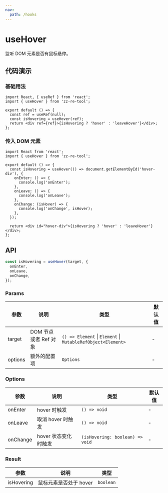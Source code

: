 ```yaml
---
nav:
  path: /hooks
---
```


# useHover

监听 DOM 元素是否有鼠标悬停。

## 代码演示

### 基础用法

```tsx
import React, { useRef } from 'react';
import { useHover } from 'zz-re-tool';

export default () => {
  const ref = useRef(null);
  const isHovering = useHover(ref);
  return <div ref={ref}>{isHovering ? 'hover' : 'leaveHover'}</div>;
};
```

### 传入 DOM 元素

```tsx
import React from 'react';
import { useHover } from 'zz-re-tool';

export default () => {
  const isHovering = useHover(() => document.getElementById('hover-div'), {
    onEnter: () => {
      console.log('onEnter');
    },
    onLeave: () => {
      console.log('onLeave');
    },
    onChange: (isHover) => {
      console.log('onChange', isHover);
    },
  });

  return <div id="hover-div">{isHovering ? 'hover' : 'leaveHover'}</div>;
};
```

## API

```javascript
const isHovering = useHover(target, {
  onEnter,
  onLeave,
  onChange,
});
```

### Params

| 参数    | 说明                  | 类型                                                        | 默认值 |
| ------- | --------------------- | ----------------------------------------------------------- | ------ |
| target  | DOM 节点或者 Ref 对象 | `() => Element` \| `Element` \| `MutableRefObject<Element>` | -      |
| options | 额外的配置项          | `Options`                                                   | -      |

### Options

| 参数     | 说明                 | 类型                            | 默认值 |
| -------- | -------------------- | ------------------------------- | ------ |
| onEnter  | hover 时触发         | `() => void`                    | -      |
| onLeave  | 取消 hover 时触发    | `() => void`                    | -      |
| onChange | hover 状态变化时触发 | `(isHovering: boolean) => void` | -      |

### Result

| 参数       | 说明                   | 类型      |
| ---------- | ---------------------- | --------- |
| isHovering | 鼠标元素是否处于 hover | `boolean` |
